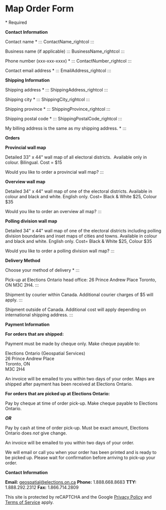 ﻿# Map Order Form

\* Required

**Contact Information**

Contact name
\*
::: ContactName_rightcol
:::

Business name (if applicable)
::: BusinessName_rightcol
:::

Phone number (xxx-xxx-xxxx)
\*
::: ContactNumber_rightcol
:::

Contact email address
\*
::: EmailAddress_rightcol
:::

**Shipping Information**

Shipping address
\*
::: ShippingAddress_rightcol
:::

Shipping city
\*
::: ShippingCity_rightcol
:::

Shipping province
\*
::: ShippingProvince_rightcol
:::

Shipping postal code
\*
::: ShippingPostalCode_rightcol
:::

My billing address is the same as my shipping address.
\*
:::

**Orders**

**Provincial wall map**

Detailed 33\" x 44\" wall map of all electoral districts.  Available
only in colour. Bilingual. Cost = \$15

Would you like to order a provincial wall map?
:::

**Overview wall map**

Detailed 34\" x 44\" wall map of one of the electoral districts.
Available in colour and black and white. English only. Cost= Black &
White \$25, Colour \$35

Would you like to order an overview all map?
:::

**Polling division wall map**

Detailed 34\" x 44\" wall map of one of the electoral districts
including polling division boundaries and inset maps of cities and
towns. Available in colour and black and white. English only. Cost=
Black & White \$25, Colour \$35

Would you like to order a polling division wall map?
:::

**Delivery Method**

Choose your method of delivery
\*
:::

Pick-up at Elections Ontario head office: 26 Prince Andrew Place
Toronto, ON M3C 2H4.
:::

Shipment by courier within Canada. Additional courier charges of \$5
will apply.
:::

Shipment outside of Canada. Additional cost will apply depending on
international shipping address.
:::

**Payment Information**

**For orders that are shipped:**

Payment must be made by cheque only. Make cheque payable to:

Elections Ontario (Geospatial Services)\
26 Prince Andrew Place\
Toronto, ON\
M3C 2H4

An invoice will be emailed to you within two days of your order. Maps
are shipped after payment has been received at Elections Ontario.

**For orders that are picked up at Elections Ontario:**

Pay by cheque at time of order pick-up. Make cheque payable to Elections
Ontario.

***OR***

Pay by cash at time of order pick-up. Must be exact amount, Elections
Ontario does *not* give change. 

An invoice will be emailed to you within two days of your order.

We will email or call you when your order has been printed and is ready
to be picked up. Please wait for confirmation before arriving to pick-up
your order. 

**Contact Information**

**Email:** [geospatial@elections.on.ca](mailto:geospatial@elections.on.ca)
**Phone:** 1.888.668.8683
**TTY:** 1.888.292.2312
**Fax:** 1.866.714.2809

This site is protected by reCAPTCHA and the Google [Privacy
Policy](https://policies.google.com/privacy?hl=en) and [Terms of
Service](https://policies.google.com/terms?hl=en) apply.
